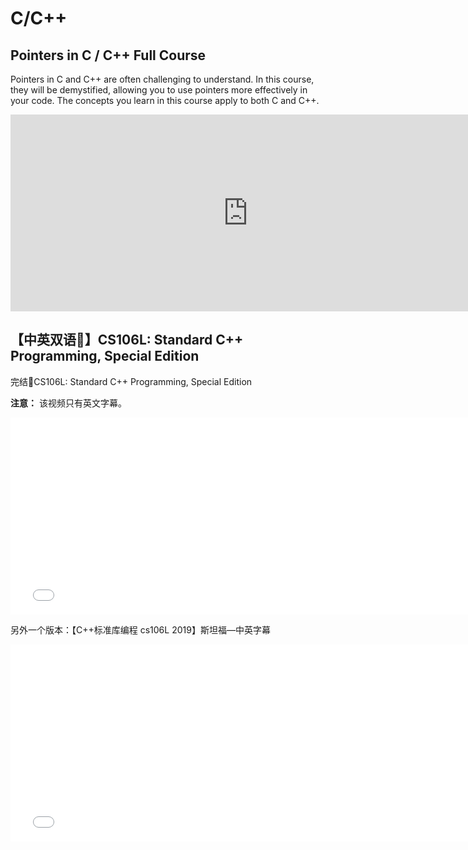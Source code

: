 # C/C++

## Pointers in C / C++ Full Course

Pointers in C and C++ are often challenging to understand. In this course, they will be demystified, allowing you to use pointers more effectively in your code. The concepts you learn in this course apply to both C and  C++.

<iframe width="760" height="315" src="https://www.youtube.com/embed/zuegQmMdy8M?si=nTFUVzXYsuRtaFH5" title="YouTube video player" frameborder="0" allow="accelerometer; autoplay; clipboard-write; encrypted-media; gyroscope; picture-in-picture; web-share" referrerpolicy="strict-origin-when-cross-origin" allowfullscreen></iframe>

## 【中英双语🎉】CS106L: Standard C++ Programming, Special Edition

完结🎉CS106L: Standard C++ Programming, Special Edition

**注意：** 该视频只有英文字幕。

<iframe width="760" height="315" src="//player.bilibili.com/player.html?isOutside=true&aid=218239806&bvid=BV1K8411b7AU&cid=835903880&p=1&autoplay=0" scrolling="no" border="0" frameborder="no" framespacing="0" allowfullscreen="true"></iframe>

另外一个版本：【C++标准库编程 cs106L 2019】斯坦福—中英字幕

<iframe width="760" height="315" src="//player.bilibili.com/player.html?isOutside=true&aid=1005411134&bvid=BV19x4y1E79V&cid=1567388692&p=1&autoplay=0" scrolling="no" border="0" frameborder="no" framespacing="0" allowfullscreen="true"></iframe>
